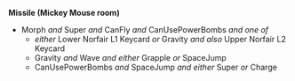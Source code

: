 ﻿**Missile (Mickey Mouse room)**

- Morph *and* Super *and* CanFly *and* CanUsePowerBombs *and one of*
  - *either* Lower Norfair L1 Keycard *or* Gravity *and also* Upper Norfair L2 Keycard
  - Gravity *and* Wave *and either* Grapple *or* SpaceJump
  - CanUsePowerBombs *and* SpaceJump *and either* Super *or* Charge
